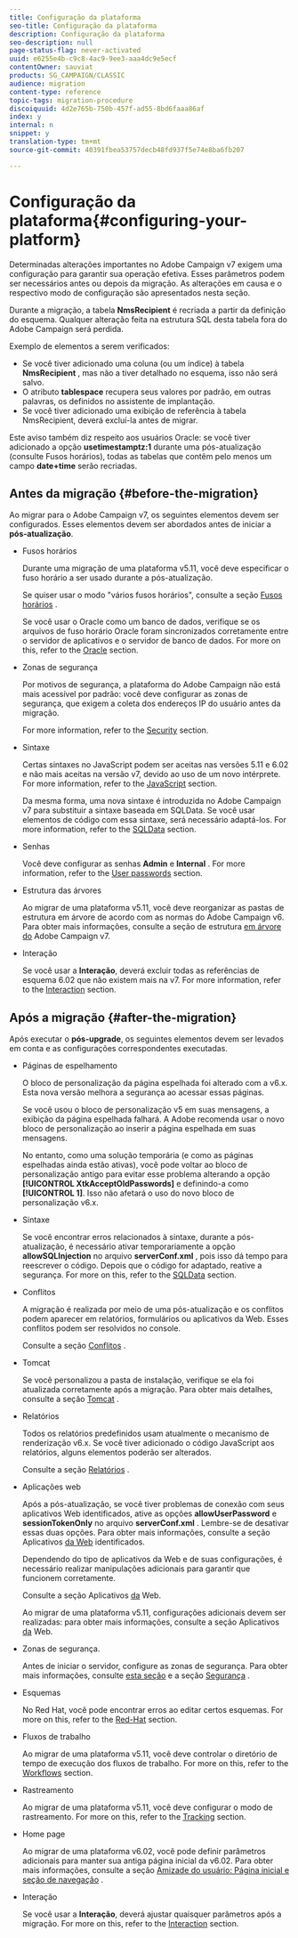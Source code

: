 ```yaml
---
title: Configuração da plataforma
seo-title: Configuração da plataforma
description: Configuração da plataforma
seo-description: null
page-status-flag: never-activated
uuid: e6255e4b-c9c8-4ac9-9ee3-aaa4dc9e5ecf
contentOwner: sauviat
products: SG_CAMPAIGN/CLASSIC
audience: migration
content-type: reference
topic-tags: migration-procedure
discoiquuid: 4d2e765b-750b-457f-ad55-8bd6faaa86af
index: y
internal: n
snippet: y
translation-type: tm+mt
source-git-commit: 40391fbea53757decb48fd937f5e74e8ba6fb207

---
```



# Configuração da plataforma{#configuring-your-platform}

Determinadas alterações importantes no Adobe Campaign v7 exigem uma configuração para garantir sua operação efetiva. Esses parâmetros podem ser necessários antes ou depois da migração. As alterações em causa e o respectivo modo de configuração são apresentados nesta seção.

Durante a migração, a tabela **NmsRecipient** é recriada a partir da definição do esquema. Qualquer alteração feita na estrutura SQL desta tabela fora do Adobe Campaign será perdida.

Exemplo de elementos a serem verificados:

* Se você tiver adicionado uma coluna (ou um índice) à tabela **NmsRecipient** , mas não a tiver detalhado no esquema, isso não será salvo.
* O atributo **tablespace** recupera seus valores por padrão, em outras palavras, os definidos no assistente de implantação.
* Se você tiver adicionado uma exibição de referência à tabela NmsRecipient, deverá excluí-la antes de migrar.

Este aviso também diz respeito aos usuários Oracle: se você tiver adicionado a opção **usetimestamptz:1** durante uma pós-atualização (consulte Fusos [](../../migration/using/general-configurations.md#time-zones)horários), todas as tabelas que contêm pelo menos um campo **date+time** serão recriadas.

## Antes da migração {#before-the-migration}

Ao migrar para o Adobe Campaign v7, os seguintes elementos devem ser configurados. Esses elementos devem ser abordados antes de iniciar a **pós-atualização**.

* Fusos horários

   Durante uma migração de uma plataforma v5.11, você deve especificar o fuso horário a ser usado durante a pós-atualização.

   Se quiser usar o modo &quot;vários fusos horários&quot;, consulte a seção [Fusos horários](../../migration/using/general-configurations.md#time-zones) .

   Se você usar o Oracle como um banco de dados, verifique se os arquivos de fuso horário Oracle foram sincronizados corretamente entre o servidor de aplicativos e o servidor de banco de dados. For more on this, refer to the [Oracle](../../migration/using/general-configurations.md#oracle) section.

* Zonas de segurança

   Por motivos de segurança, a plataforma do Adobe Campaign não está mais acessível por padrão: você deve configurar as zonas de segurança, que exigem a coleta dos endereços IP do usuário antes da migração.

   For more information, refer to the [Security](../../migration/using/general-configurations.md#security) section.

* Sintaxe

   Certas sintaxes no JavaScript podem ser aceitas nas versões 5.11 e 6.02 e não mais aceitas na versão v7, devido ao uso de um novo intérprete. For more information, refer to the [JavaScript](../../migration/using/general-configurations.md#javascript) section.

   Da mesma forma, uma nova sintaxe é introduzida no Adobe Campaign v7 para substituir a sintaxe baseada em SQLData. Se você usar elementos de código com essa sintaxe, será necessário adaptá-los. For more information, refer to the [SQLData](../../migration/using/general-configurations.md#sqldata) section.

* Senhas

   Você deve configurar as senhas **Admin** e **Internal** . For more information, refer to the [User passwords](../../migration/using/before-starting-migration.md#user-passwords) section.

* Estrutura das árvores

   Ao migrar de uma plataforma v5.11, você deve reorganizar as pastas de estrutura em árvore de acordo com as normas do Adobe Campaign v6. Para obter mais informações, consulte a seção de estrutura [em árvore do](../../migration/using/specific-configurations-in-v5-11.md#campaign-vseven-tree-structure) Adobe Campaign v7.

* Interação

   Se você usar a **Interação**, deverá excluir todas as referências de esquema 6.02 que não existem mais na v7. For more information, refer to the [Interaction](../../migration/using/general-configurations.md#interaction) section.

## Após a migração {#after-the-migration}

Após executar o **pós-upgrade**, os seguintes elementos devem ser levados em conta e as configurações correspondentes executadas.

* Páginas de espelhamento

   O bloco de personalização da página espelhada foi alterado com a v6.x. Esta nova versão melhora a segurança ao acessar essas páginas.

   Se você usou o bloco de personalização v5 em suas mensagens, a exibição da página espelhada falhará. A Adobe recomenda usar o novo bloco de personalização ao inserir a página espelhada em suas mensagens.

   No entanto, como uma solução temporária (e como as páginas espelhadas ainda estão ativas), você pode voltar ao bloco de personalização antigo para evitar esse problema alterando a opção **[!UICONTROL XtkAcceptOldPasswords]** e definindo-a como **[!UICONTROL 1]**. Isso não afetará o uso do novo bloco de personalização v6.x.

* Sintaxe

   Se você encontrar erros relacionados à sintaxe, durante a pós-atualização, é necessário ativar temporariamente a opção **allowSQLInjection** no arquivo **serverConf.xml** , pois isso dá tempo para reescrever o código. Depois que o código for adaptado, reative a segurança. For more on this, refer to the [SQLData](../../migration/using/general-configurations.md#sqldata) section.

* Conflitos

   A migração é realizada por meio de uma pós-atualização e os conflitos podem aparecer em relatórios, formulários ou aplicativos da Web. Esses conflitos podem ser resolvidos no console.

   Consulte a seção [Conflitos](../../migration/using/general-configurations.md#conflicts) .

* Tomcat

   Se você personalizou a pasta de instalação, verifique se ela foi atualizada corretamente após a migração. Para obter mais detalhes, consulte a seção [Tomcat](../../migration/using/general-configurations.md#tomcat) .

* Relatórios

   Todos os relatórios predefinidos usam atualmente o mecanismo de renderização v6.x. Se você tiver adicionado o código JavaScript aos relatórios, alguns elementos poderão ser alterados.

   Consulte a seção [Relatórios](../../migration/using/general-configurations.md#reports) .

* Aplicações web

   Após a pós-atualização, se você tiver problemas de conexão com seus aplicativos Web identificados, ative as opções **allowUserPassword** e **sessionTokenOnly** no arquivo **serverConf.xml** . Lembre-se de desativar essas duas opções. Para obter mais informações, consulte a seção Aplicativos [da Web](../../migration/using/general-configurations.md#identified-web-applications) identificados.

   Dependendo do tipo de aplicativos da Web e de suas configurações, é necessário realizar manipulações adicionais para garantir que funcionem corretamente.

   Consulte a seção Aplicativos [da](../../migration/using/general-configurations.md#web-applications) Web.

   Ao migrar de uma plataforma v5.11, configurações adicionais devem ser realizadas: para obter mais informações, consulte a seção Aplicativos [da](../../migration/using/specific-configurations-in-v5-11.md#web-applications) Web.

* Zonas de segurança.

   Antes de iniciar o servidor, configure as zonas de segurança. Para obter mais informações, consulte [esta seção](../../installation/using/configuring-campaign-server.md#defining-security-zones) e a seção [Segurança](../../migration/using/general-configurations.md#security) .

* Esquemas

   No Red Hat, você pode encontrar erros ao editar certos esquemas. For more on this, refer to the [Red-Hat](../../migration/using/general-configurations.md#red-hat) section.

* Fluxos de trabalho

   Ao migrar de uma plataforma v5.11, você deve controlar o diretório de tempo de execução dos fluxos de trabalho. For more on this, refer to the [Workflows](../../migration/using/specific-configurations-in-v5-11.md#workflows) section.

* Rastreamento

   Ao migrar de uma plataforma v5.11, você deve configurar o modo de rastreamento. For more on this, refer to the [Tracking](../../migration/using/specific-configurations-in-v5-11.md#tracking) section.

* Home page

   Ao migrar de uma plataforma v6.02, você pode definir parâmetros adicionais para manter sua antiga página inicial da v6.02. Para obter mais informações, consulte a seção [Amizade do usuário: Página inicial e seção de navegação](../../migration/using/specific-configurations-in-v6-02.md#user-friendliness--home-page-and-navigation) .

* Interação

   Se você usar a **Interação**, deverá ajustar quaisquer parâmetros após a migração. For more on this, refer to the [Interaction](../../migration/using/general-configurations.md#interaction) section.

